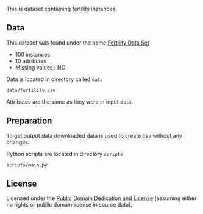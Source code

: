 This is dataset containing fertility instances.

## Data

This dataset was found under the name [Fertility Data Set](https://archive.ics.uci.edu/ml/datasets/Fertility)

* 100 instances
* 10 attributes
* Missing values : NO

Data is located in directory called `data`

`data/fertility.csv`

Attributes are the same as they were in input data.

## Preparation

To get output data downloaded data is used to create csv without any changes.

Python scripts are located in directory `scripts`

`scripts/main.py`

## License
Licensed under the [Public Domain Dedication and License][pddl] (assuming
either no rights or public domain license in source data).

[pddl]: http://opendatacommons.org/licenses/pddl/1.0/